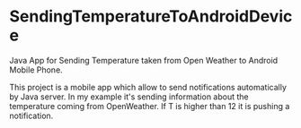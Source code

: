 # SendingTemperatureToAndroidDevice
Java App for Sending Temperature taken from Open Weather to Android Mobile Phone.

This project is a mobile app which allow to send notifications automatically by Java server. In my example 
it's sending information about the temperature coming from OpenWeather. If T is higher than 12 it is pushing a notification.
